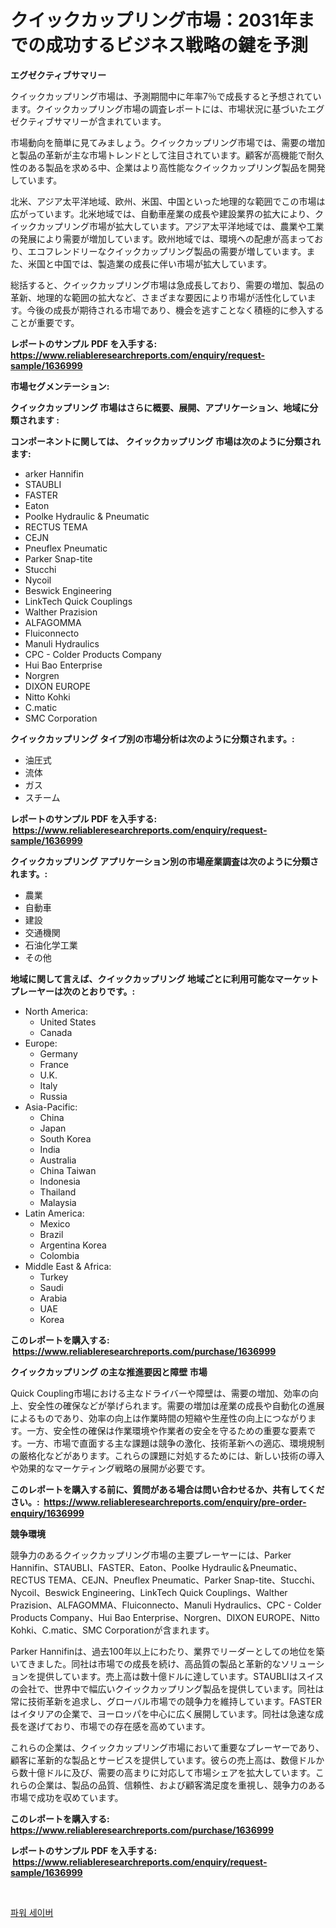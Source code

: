 <p><h1>クイックカップリング市場：2031年までの成功するビジネス戦略の鍵を予測</h1></p><p><strong>エグゼクティブサマリー</strong></p>
<p><p>クイックカップリング市場は、予測期間中に年率7％で成長すると予想されています。クイックカップリング市場の調査レポートには、市場状況に基づいたエグゼクティブサマリーが含まれています。</p><p>市場動向を簡単に見てみましょう。クイックカップリング市場では、需要の増加と製品の革新が主な市場トレンドとして注目されています。顧客が高機能で耐久性のある製品を求める中、企業はより高性能なクイックカップリング製品を開発しています。</p><p>北米、アジア太平洋地域、欧州、米国、中国といった地理的な範囲でこの市場は広がっています。北米地域では、自動車産業の成長や建設業界の拡大により、クイックカップリング市場が拡大しています。アジア太平洋地域では、農業や工業の発展により需要が増加しています。欧州地域では、環境への配慮が高まっており、エコフレンドリーなクイックカップリング製品の需要が増しています。また、米国と中国では、製造業の成長に伴い市場が拡大しています。</p><p>総括すると、クイックカップリング市場は急成長しており、需要の増加、製品の革新、地理的な範囲の拡大など、さまざまな要因により市場が活性化しています。今後の成長が期待される市場であり、機会を逃すことなく積極的に参入することが重要です。</p></p>
<p><strong>レポートのサンプル PDF を入手する: <a href="https://www.reliableresearchreports.com/enquiry/request-sample/1636999">https://www.reliableresearchreports.com/enquiry/request-sample/1636999</a></strong></p>
<p><strong>市場セグメンテーション:</strong></p>
<p><strong> クイックカップリング 市場はさらに概要、展開、アプリケーション、地域に分類されます :</strong></p>
<p><strong>コンポーネントに関しては、 クイックカップリング 市場は次のように分類されます: &nbsp;</strong></p>
<p><ul><li>arker Hannifin</li><li>STAUBLI</li><li>FASTER</li><li>Eaton</li><li>Poolke Hydraulic & Pneumatic</li><li>RECTUS TEMA</li><li>CEJN</li><li>Pneuflex Pneumatic</li><li>Parker Snap-tite</li><li>Stucchi</li><li>Nycoil</li><li>Beswick Engineering</li><li>LinkTech Quick Couplings</li><li>Walther Prazision</li><li>ALFAGOMMA</li><li>Fluiconnecto</li><li>Manuli Hydraulics</li><li>CPC - Colder Products Company</li><li>Hui Bao Enterprise</li><li>Norgren</li><li>DIXON EUROPE</li><li>Nitto Kohki</li><li>C.matic</li><li>SMC Corporation</li></ul></p>
<p><strong> クイックカップリング タイプ別の市場分析は次のように分類されます。:</strong></p>
<p><ul><li>油圧式</li><li>流体</li><li>ガス</li><li>スチーム</li></ul></p>
<p><strong>レポートのサンプル PDF を入手する: &nbsp;<a href="https://www.reliableresearchreports.com/enquiry/request-sample/1636999">https://www.reliableresearchreports.com/enquiry/request-sample/1636999</a></strong></p>
<p><strong> クイックカップリング アプリケーション別の市場産業調査は次のように分類されます。:</strong></p>
<p><ul><li>農業</li><li>自動車</li><li>建設</li><li>交通機関</li><li>石油化学工業</li><li>その他</li></ul></p>
<p><strong>地域に関して言えば、クイックカップリング 地域ごとに利用可能なマーケットプレーヤーは次のとおりです。:</strong></p>
<p><ul>
    <li>
        North America:
        <ul>
            <li>United States</li>
            <li>Canada</li>
        </ul>
    </li>
    <li>
        Europe:
        <ul>
            <li>Germany</li>
            <li>France</li>
            <li>U.K.</li>
            <li>Italy</li>
            <li>Russia</li>
        </ul>
    </li>
    <li>
        Asia-Pacific:
        <ul>
            <li>China</li>
            <li>Japan</li>
            <li>South Korea</li>
            <li>India</li>
            <li>Australia</li>
            <li>China Taiwan</li>
            <li>Indonesia</li>
            <li>Thailand</li>
            <li>Malaysia</li>
        </ul>
    </li>
    <li>
        Latin America:
        <ul>
            <li>Mexico</li>
            <li>Brazil</li>
            <li>Argentina Korea</li>
            <li>Colombia</li>
        </ul>
    </li>
    <li>
        Middle East & Africa:
        <ul>
            <li>Turkey</li>
            <li>Saudi</li>
            <li>Arabia</li>
            <li>UAE</li>
            <li>Korea</li>
        </ul>
    </li>
    </ul></p>
<p><strong>このレポートを購入する: &nbsp;<a href="https://www.reliableresearchreports.com/purchase/1636999">https://www.reliableresearchreports.com/purchase/1636999</a></strong></p>
<p><strong>クイックカップリング の主な推進要因と障壁 市場</strong></p>
<p><p>Quick Coupling市場における主なドライバーや障壁は、需要の増加、効率の向上、安全性の確保などが挙げられます。需要の増加は産業の成長や自動化の進展によるものであり、効率の向上は作業時間の短縮や生産性の向上につながります。一方、安全性の確保は作業環境や作業者の安全を守るための重要な要素です。一方、市場で直面する主な課題は競争の激化、技術革新への適応、環境規制の厳格化などがあります。これらの課題に対処するためには、新しい技術の導入や効果的なマーケティング戦略の展開が必要です。</p></p>
<p><strong>このレポートを購入する前に、質問がある場合は問い合わせるか、共有してください。:&nbsp; <a href="https://www.reliableresearchreports.com/enquiry/pre-order-enquiry/1636999">https://www.reliableresearchreports.com/enquiry/pre-order-enquiry/1636999</a></strong></p>
<p><strong>競争環境</strong></p>
<p><p>競争力のあるクイックカップリング市場の主要プレーヤーには、Parker Hannifin、STAUBLI、FASTER、Eaton、Poolke Hydraulic＆Pneumatic、RECTUS TEMA、CEJN、Pneuflex Pneumatic、Parker Snap-tite、Stucchi、Nycoil、Beswick Engineering、LinkTech Quick Couplings、Walther Prazision、ALFAGOMMA、Fluiconnecto、Manuli Hydraulics、CPC - Colder Products Company、Hui Bao Enterprise、Norgren、DIXON EUROPE、Nitto Kohki、C.matic、SMC Corporationが含まれます。</p><p>Parker Hannifinは、過去100年以上にわたり、業界でリーダーとしての地位を築いてきました。同社は市場での成長を続け、高品質の製品と革新的なソリューションを提供しています。売上高は数十億ドルに達しています。STAUBLIはスイスの会社で、世界中で幅広いクイックカップリング製品を提供しています。同社は常に技術革新を追求し、グローバル市場での競争力を維持しています。FASTERはイタリアの企業で、ヨーロッパを中心に広く展開しています。同社は急速な成長を遂げており、市場での存在感を高めています。</p><p>これらの企業は、クイックカップリング市場において重要なプレーヤーであり、顧客に革新的な製品とサービスを提供しています。彼らの売上高は、数億ドルから数十億ドルに及び、需要の高まりに対応して市場シェアを拡大しています。これらの企業は、製品の品質、信頼性、および顧客満足度を重視し、競争力のある市場で成功を収めています。</p></p>
<p><strong>このレポートを購入する: &nbsp; <a href="https://www.reliableresearchreports.com/purchase/1636999">https://www.reliableresearchreports.com/purchase/1636999</a></strong></p>
<p><strong>レポートのサンプル PDF を入手する: &nbsp;<a href="https://www.reliableresearchreports.com/enquiry/request-sample/1636999">https://www.reliableresearchreports.com/enquiry/request-sample/1636999</a></strong><strong></strong></p>
<p>&nbsp;</p>
<p><p><a href="https://github.com/qpfbabw35734906/Market-Research-Report-List-1/blob/main/95660177443.md">파워 세이버</a></p></p>
